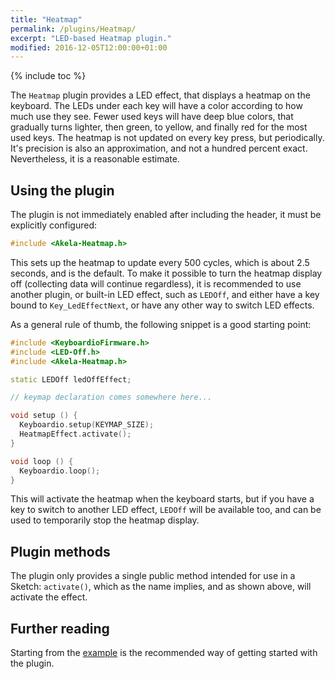 ```yaml
---
title: "Heatmap"
permalink: /plugins/Heatmap/
excerpt: "LED-based Heatmap plugin."
modified: 2016-12-05T12:00:00+01:00
---
```


{% include toc %}

The `Heatmap` plugin provides a LED effect, that displays a heatmap on the
keyboard. The LEDs under each key will have a color according to how much use
they see. Fewer used keys will have deep blue colors, that gradually turns
lighter, then green, to yellow, and finally red for the most used keys. The
heatmap is not updated on every key press, but periodically. It's precision is
also an approximation, and not a hundred percent exact. Nevertheless, it is a
reasonable estimate.

## Using the plugin

The plugin is not immediately enabled after including the header, it must be
explicitly configured:

```c++
#include <Akela-Heatmap.h>
```

This sets up the heatmap to update every 500 cycles, which is about 2.5 seconds,
and is the default. To make it possible to turn the heatmap display off
(collecting data will continue regardless), it is recommended to use another
plugin, or built-in LED effect, such as `LEDOff`, and either have a key bound to
`Key_LedEffectNext`, or have any other way to switch LED effects.

As a general rule of thumb, the following snippet is a good starting point:

```c++
#include <KeyboardioFirmware.h>
#include <LED-Off.h>
#include <Akela-Heatmap.h>

static LEDOff ledOffEffect;

// keymap declaration comes somewhere here...

void setup () {
  Keyboardio.setup(KEYMAP_SIZE);
  HeatmapEffect.activate();
}

void loop () {
  Keyboardio.loop();
}
```

This will activate the heatmap when the keyboard starts, but if you have a key
to switch to another LED effect, `LEDOff` will be available too, and can be used
to temporarily stop the heatmap display.

## Plugin methods

The plugin only provides a single public method intended for use in a Sketch:
`activate()`, which as the name implies, and as shown above, will activate the
effect.

## Further reading

Starting from the [example][plugin:example] is the recommended way of getting
started with the plugin.

 [plugin:example]: https://github.com/algernon/Akela/blob/master/lib/Akela-Heatmap/examples/Heatmap/Heatmap.ino
